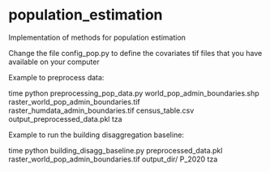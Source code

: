 # population_estimation
Implementation of methods for population estimation


Change the file config_pop.py to define the covariates tif files that you have available on your computer

Example to preprocess data:

time python preprocessing_pop_data.py world_pop_admin_boundaries.shp raster_world_pop_admin_boundaries.tif raster_humdata_admin_boundaries.tif census_table.csv output_preprocessed_data.pkl tza

Example to run the building disaggregation baseline:

time python building_disagg_baseline.py preprocessed_data.pkl raster_world_pop_admin_boundaries.tif output_dir/ P_2020 tza

